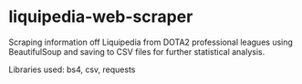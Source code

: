 # liquipedia-web-scraper
Scraping information off Liquipedia from DOTA2 professional leagues using BeautifulSoup and saving to CSV files for further statistical analysis.

Libraries used: bs4, csv, requests
